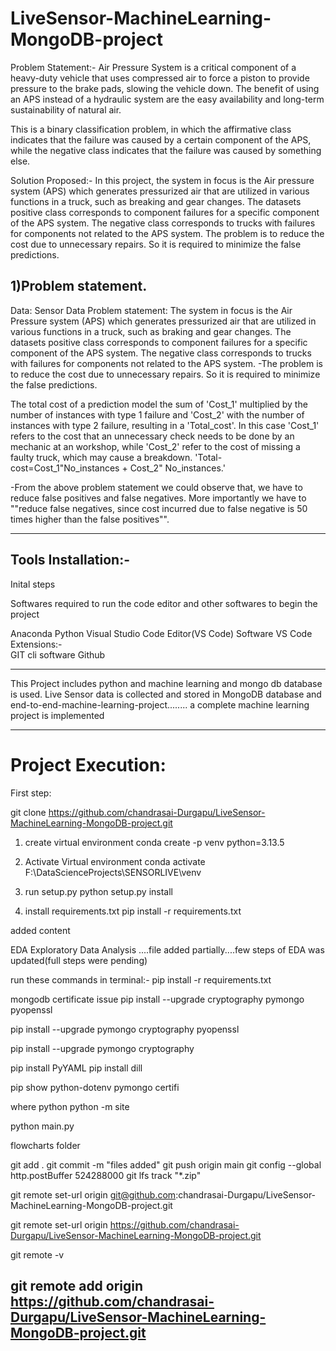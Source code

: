 # LiveSensor-MachineLearning-MongoDB-project


Problem Statement:-
Air Pressure System is a critical component of a heavy-duty vehicle that uses compressed air to force a piston to provide pressure to the brake pads, slowing the vehicle down. The benefit of using an APS instead of a hydraulic system are the easy availability and long-term sustainability of natural air.

This is a binary classification problem, in which the affirmative class indicates that the failure was caused by a certain component of the APS, while the negative class indicates that the failure was caused by something else.

Solution Proposed:-
In this project, the system in focus is the Air pressure system (APS) which generates pressurized air that are utilized in various functions in a truck, such as breaking and gear changes. The datasets positive class corresponds to component failures for a specific component of the APS system. The negative class corresponds to trucks with failures for components not related to the APS system.
The problem is to reduce the cost due to unnecessary repairs. So it is required to minimize the false predictions.

## 1)Problem statement.
Data: Sensor Data
Problem statement:
The system in focus is the Air Pressure system (APS) which generates pressurized air that are utilized in various functions in a truck, such as braking and gear changes. The datasets positive class corresponds to component failures for a specific component of the APS system. The negative class corresponds to trucks with failures for components not related to the APS system.
-The problem is to reduce the cost due to unnecessary repairs. So it is required to minimize the false predictions.

The total cost of a prediction model the sum of 'Cost_1' multiplied by the number of instances with type 1 failure and 'Cost_2' with the number of instances with type 2 failure, resulting in a 'Total_cost'. In this case 'Cost_1' refers to the cost that an unnecessary check needs to be done by an mechanic at an workshop, while 'Cost_2' refer to the cost of missing a faulty truck, which may cause a breakdown.
'Total-cost=Cost_1"No_instances + Cost_2" No_instances.'

-From the above problem statement we could observe that, we have to reduce false positives and false negatives. More importantly we have to ""reduce false negatives, since cost incurred due to false negative is 50 times higher than the false positives"".

---------------------------
Tools Installation:-
---------------------------
Inital steps

Softwares required to run the code editor and other softwares to begin the project
 
 Anaconda
 Python 
 Visual Studio Code Editor(VS Code) Software
 VS Code Extensions:-  
 GIT cli software
 Github
_______________________________________________________________________________
This Project includes python and machine learning and mongo db database is used. Live Sensor data is collected and stored in MongoDB database and end-to-end-machine-learning-project........ a complete machine learning project is implemented

-----------------------
# Project Execution:
First step: 

git clone https://github.com/chandrasai-Durgapu/LiveSensor-MachineLearning-MongoDB-project.git

1. create virtual environment
 conda create -p venv python=3.13.5

2. Activate Virtual environment
conda activate F:\DataScienceProjects\SENSORLIVE\venv

3. run setup.py
 python setup.py install

 4. install requirements.txt
 pip install -r requirements.txt

 added content

 EDA
 Exploratory Data Analysis ....file added partially....few steps of EDA was updated(full steps were pending)


run these commands in terminal:-
pip install -r requirements.txt

mongodb certificate issue
pip install --upgrade cryptography pymongo pyopenssl

pip install --upgrade pymongo cryptography pyopenssl

pip install --upgrade pymongo cryptography



pip install PyYAML
pip install dill


pip show python-dotenv pymongo certifi

where python
python -m site

python main.py

flowcharts folder

git add .
git commit -m "files added"
git push origin main
git config --global http.postBuffer 524288000
git lfs track "*.zip"



git remote set-url origin git@github.com:chandrasai-Durgapu/LiveSensor-MachineLearning-MongoDB-project.git



git remote set-url origin https://github.com/chandrasai-Durgapu/LiveSensor-MachineLearning-MongoDB-project.git


git remote -v

git remote add origin https://github.com/chandrasai-Durgapu/LiveSensor-MachineLearning-MongoDB-project.git
-------------------------


